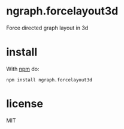 # ngraph.forcelayout3d

Force directed graph layout in 3d

# install

With [npm](https://npmjs.org) do:

```
npm install ngraph.forcelayout3d
```

# license

MIT
